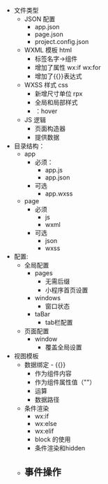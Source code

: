 - 文件类型
 	- JSON 配置
		- app.json
		- page.json
		- project.config.json
	- WXML 模板 html
		- 标签名字->组件
		- 增加了属性 wx:if  wx:for
		- 增加了{{}}表达式
	- WXSS 样式 css
		- 新增尺寸单位 rpx
		- 全局和局部样式
		- ：hover
	- JS 逻辑
		- 页面构造器
		- 提供数据
- 目录结构：
	- app
		- 必须：
			- app.js
			- app.json
		- 可选
			- app.wxss
	- page
		- 必须
			- js
			- wxml
		- 可选
			- json
			- wxss
- 配置:
	- 全局配置
		- pages
			- 无需后缀
			- 小程序首页设置
		- windows
			- 窗口状态
		- taBar
			- tab栏配置
	- 页面配置
		- window
			- 覆盖全局设置
- 视图模板
	- 数据绑定 - {{}}
		- 作为组件内容
		- 作为组件属性值（""）
		- 运算
		- 数据路径
	- 条件渲染
		- wx:if
		- wx:else
		- wx:elif
		- block 的使用
		- 条件渲染和hidden
	- 事件操作
		- 